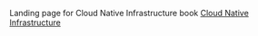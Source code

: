 
Landing page for Cloud Native Infrastructure book
[Cloud Native Infrastructure](http://cnibook.info)
